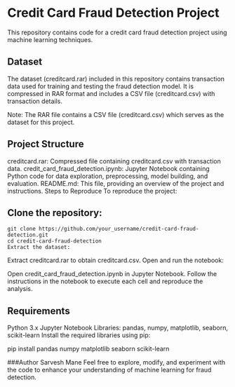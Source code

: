 # Credit Card Fraud Detection Project
This repository contains code for a credit card fraud detection project using machine learning techniques.

## Dataset
The dataset (creditcard.rar) included in this repository contains transaction data used for training and testing the fraud detection model. It is compressed in RAR format and includes a CSV file (creditcard.csv) with transaction details.

Note: The RAR file contains a CSV file (creditcard.csv) which serves as the dataset for this project.

## Project Structure
creditcard.rar: Compressed file containing creditcard.csv with transaction data.
credit_card_fraud_detection.ipynb: Jupyter Notebook containing Python code for data exploration, preprocessing, model building, and evaluation.
README.md: This file, providing an overview of the project and instructions.
Steps to Reproduce
To reproduce the project:

## Clone the repository:
```
git clone https://github.com/your_username/credit-card-fraud-detection.git
cd credit-card-fraud-detection
Extract the dataset:
```
Extract creditcard.rar to obtain creditcard.csv.
Open and run the notebook:

Open credit_card_fraud_detection.ipynb in Jupyter Notebook.
Follow the instructions in the notebook to execute each cell and reproduce the analysis.

## Requirements
Python 3.x
Jupyter Notebook
Libraries: pandas, numpy, matplotlib, seaborn, scikit-learn
Install the required libraries using pip:

pip install pandas numpy matplotlib seaborn scikit-learn


###Author
Sarvesh Mane
Feel free to explore, modify, and experiment with the code to enhance your understanding of machine learning for fraud detection.
